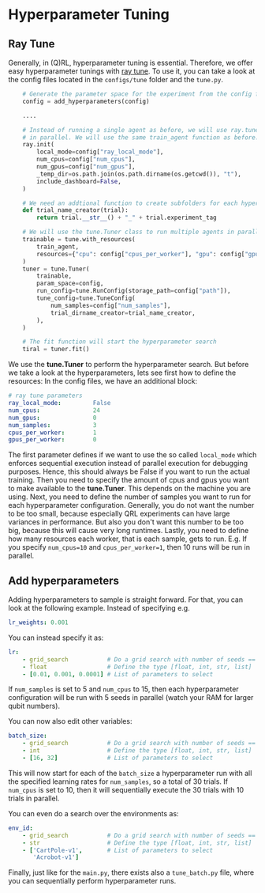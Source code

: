 # Hyperparameter Tuning

## Ray Tune 

Generally, in (Q)RL, hyperparameter tuning is essential. Therefore, we offer easy hyperparameter tunings with [ray tune](). To use it, you can take a look at the config files located in the ```configs/tune``` folder and the ```tune.py```.

```py title="tune.py"
    # Generate the parameter space for the experiment from the config file
    config = add_hyperparameters(config)

    .... 

    # Instead of running a single agent as before, we will use ray.tune to run multiple agents
    # in parallel. We will use the same train_agent function as before.
    ray.init(
        local_mode=config["ray_local_mode"],
        num_cpus=config["num_cpus"],
        num_gpus=config["num_gpus"],
        _temp_dir=os.path.join(os.path.dirname(os.getcwd()), "t"),
        include_dashboard=False,
    )

    # We need an addtional function to create subfolders for each hyperparameter configuration
    def trial_name_creator(trial):
        return trial.__str__() + "_" + trial.experiment_tag

    # We will use the tune.Tuner class to run multiple agents in parallel
    trainable = tune.with_resources(
        train_agent,
        resources={"cpu": config["cpus_per_worker"], "gpu": config["gpus_per_worker"]},
    )
    tuner = tune.Tuner(
        trainable,
        param_space=config,
        run_config=tune.RunConfig(storage_path=config["path"]),
        tune_config=tune.TuneConfig(
            num_samples=config["num_samples"],
            trial_dirname_creator=trial_name_creator,
        ),
    )

    # The fit function will start the hyperparameter search
    tiral = tuner.fit()
```

We use the **tune.Tuner** to perform the hyperparameter search. But before we take a look at the hyperparameters, lets see first how to define the resources: In the config files, we have an additional block:

```yaml
# ray tune parameters
ray_local_mode:         False
num_cpus:               24
num_gpus:               0
num_samples:            3
cpus_per_worker:        1
gpus_per_worker:        0
```
The first parameter defines if we want to use the so called ```local_mode``` which enforces sequential execution instead of parallel execution for debugging purposes. Hence, this should always be False if you want to run the actual training. Then you need to specify the amount of cpus and gpus you want to make available to the **tune.Tuner**. This depends on the machine you are using. Next, you need to define the number of samples you want to run for each hyperparameter configuration. Generally, you do not want the number to be too small, because especially QRL experiments can have large variances in performance. But also you don't want this number to be too big, because this will cause very long runtimes. Lastly, you need to define how many resources each worker, that is each sample, gets to run. E.g. If you specify ```num_cpus=10``` and ```cpus_per_worker=1```, then 10 runs will be run in parallel.

## Add hyperparameters

Adding hyperparameters to sample is straight forward. For that, you can look at the following example. Instead of specifying e.g. 


```yaml 
lr_weights: 0.001 
```


 You can instead specify it as:

```yaml
lr: 
    - grid_search           # Do a grid search with number of seeds == num_samples
    - float                 # Define the type [float, int, str, list]
    - [0.01, 0.001, 0.0001] # List of parameters to select
``` 

If ```num_samples``` is set to 5 and ```num_cpus``` to 15, then each hyperparameter configuration will be run with 5 seeds in parallel (watch your RAM for larger qubit numbers).

You can now also edit other variables:

```yaml
batch_size: 
    - grid_search           # Do a grid search with number of seeds == num_samples
    - int                   # Define the type [float, int, str, list]
    - [16, 32]              # List of parameters to select
```

This will now start for each of the ```batch_size``` a hyperparameter run with all the specified learning rates for ```num_samples```, so a total of 30 trials. If ```num_cpus``` is set to 10, then it will sequentially execute the 30 trials with 10 trials in parallel.

You can even do a search over the environments as:

```yaml
env_id: 
    - grid_search           # Do a grid search with number of seeds == num_samples
    - str                   # Define the type [float, int, str, list]
    - ['CartPole-v1',       # List of parameters to select
       'Acrobot-v1']              
```

Finally, just like for the ```main.py```, there exists also a ```tune_batch.py``` file, where you can sequentially perform hyperparameter runs.
